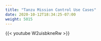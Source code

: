 ```yaml
---
title: "Tanzu Mission Control Use Cases"
date: 2020-10-12T18:34:25-07:00
weight: 5015
---
```

{{< youtube W2uisbkneRw >}}